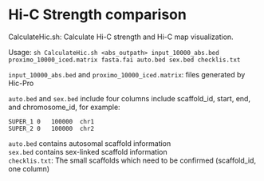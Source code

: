# Hi-C Strength comparison

CalculateHic.sh: Calculate Hi-C strength and Hi-C map visualization.

Usage: `sh CalculateHic.sh <abs_outpath> input_10000_abs.bed proximo_10000_iced.matrix fasta.fai auto.bed sex.bed checklis.txt`  

`input_10000_abs.bed`  and  `proximo_10000_iced.matrix`: files generated by Hic-Pro  

`auto.bed` and `sex.bed` include four columns include scaffold_id, start, end, and chromosome_id, for example:  
```
SUPER_1	0	100000	chr1  
SUPER_2	0	100000	chr2  
```
`auto.bed` contains autosomal scaffold information  
`sex.bed` contains sex-linked scaffold information  
`checklis.txt`: The small scaffolds which need to be confirmed (scaffold_id, one column)  
